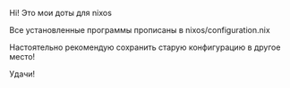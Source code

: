 <p> Hi! Это мои доты для nixos</p>
<p>Все установленные программы прописаны в nixos/configuration.nix</p>
<p> Настоятельно рекомендую сохранить старую конфигурацию в другое место!</p>
<p>Удачи!</p>

